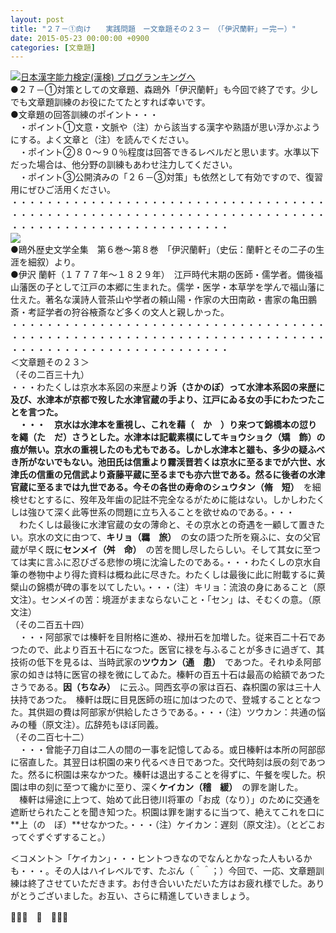 ```yaml
---
layout: post
title: "２７－①向け　　実践問題　ー文章題その２３ー　（「伊沢蘭軒」ー完ー）"
date: 2015-05-23 00:00:00 +0900
categories: [文章題]
---
```


[![](/syuusyuu9701/assets/images/２７－①向け-実践問題-ー文章題その２３ー-（「伊沢蘭軒」ー完ー）-br_c_3028_1.gif)](http://blog.with2.net/link.php?1659096:3028 "日本漢字能力検定(漢検) ブログランキングへ")[日本漢字能力検定(漢検) ブログランキングへ](http://blog.with2.net/link.php?1659096:3028)  
●２７－①対策としての文章題、森鴎外「伊沢蘭軒」も今回で終了です。少しでも文章題訓練のお役にたてたとすれば幸いです。  
●文章題の回答訓練のポイント・・・  
　・ポイント①文意・文脈や（注）から該当する漢字や熟語が思い浮かぶようにする。よく文章と（注）を読んでください。  
　・ポイント②８０～９０％程度は回答できるレベルだと思います。水準以下だった場合は、他分野の訓練もあわせ注力してください。  
　・ポイント③公開済みの「２６－③対策」も依然として有効ですので、復習用にぜひご活用ください。  
・・・・・・・・・・・・・・・・・・・・・・・・・・・・・・・・・・・・・・・・・・・・・・・・・・・・・・・・・・・・・・・・・・・・・・・・・・・・・・・・・・・・・・・・・・・・・・・・・  
![](/syuusyuu9701/assets/images/２７－①向け-実践問題-ー文章題その２３ー-（「伊沢蘭軒」ー完ー）-5e836078aa54bb2c76e36285ec736989.jpg)  
●鴎外歴史文学全集　第６巻～第８巻　「伊沢蘭軒」（史伝：蘭軒とその二子の生涯を細叙）より。  
●伊沢 蘭軒（１７７７年～１８２９年）　江戸時代末期の医師・儒学者。備後福山藩医の子として江戸の本郷に生まれた。儒学・医学・本草学を学んで福山藩に仕えた。著名な漢詩人菅茶山や学者の頼山陽・作家の大田南畝・書家の亀田鵬斎・考証学者の狩谷棭斎など多くの文人と親しかった。  
・・・・・・・・・・・・・・・・・・・・・・・・・・・・・・・・・・・・・・・・・・・・・・・・・・・・・・・・・・・・・・・・・・・・・・・・・・・・・・・・・・・・・・・・・・・・・・・・・  
＜文章題その２３＞  
（その二百三十九）  
・・・わたくしは京水本系図の来歴より**泝（さかのぼ）**って水津本系図の来歴に及び、水津本が京都で歿した水津官蔵の手より、江戸にゐる女の手にわたつたことを言つた。  
　・・・　京水は水津本を重視し、これを**藉（　か　）**り来つて錦橋本の愆り　を**繩（た　だ）**さうとした。水津本は記載素樸にして**キョウショク（矯　飾）**の痕が無い。京水の重視したのも尤もである。しかし水津本と雖も、多少の疑ふべき所がないでもない。池田氏は信重より霧渓晋若くは京水に至るまでが六世、水津氏の信重の兄信武より斎藤平蔵に至るまでも亦六世である。然るに後者の水津官蔵に至るまでは九世である。今その各世の寿命の**シュウタン（脩　短）**　を細検せむとするに、歿年及年歯の記註不完全なるがために能はない。しかしわたくしは強ひて深く此等世系の問題に立ち入ることを欲せぬのである。・・・  
　わたくしは最後に水津官蔵の女の薄命と、その京水との奇遇を一顧して置きたい。京水の文に由つて、**キリョ（羈　旅）**　の女の語つた所を窺ふに、女の父官蔵が早く既に**センメイ（舛　命）**　の苦を閲し尽したらしい。そして其女に至つては実に言ふに忍びざる悲惨の境に沈淪したのである。・・・わたくしの京水自筆の巻物中より得た資料は概ね此に尽きた。わたくしは最後に此に附載するに黄檗山の錦橋が碑の事を以てしたい。・・・（注）キリョ：流浪の身にあること（原文注）。センメイの苦：境涯がままならないこと・「セン」は、そむくの意。（原文注）  
（その二百五十四）  
　・・・阿部家では榛軒を目附格に進め、禄卅石を加増した。従来百二十石であつたので、此より百五十石になつた。医官に禄を与ふることが多きに過ぎて、其技術の低下を見るは、当時武家の**ツウカン（通　患）**　であつた。それゆゑ阿部家の如きは特に医官の禄を微にしてゐた。榛軒の百五十石は最高の給額であつたさうである。**因（ちなみ）**　に云ふ。岡西玄亭の家は百石、森枳園の家は三十人扶持であつた。　榛軒は既に目見医師の班に加はつたので、登城することとなつた。其供廻の費は阿部家が供給したさうである。・・・（注）ツウカン：共通の悩みの種（原文注）。広辞苑もほぼ同義。  
（その二百七十二）  
　・・・曾能子刀自は二人の間の一事を記憶してゐる。或日榛軒は本所の阿部邸に宿直した。其翌日は枳園の来り代るべき日であつた。交代時刻は辰の刻であつた。然るに枳園は来なかつた。榛軒は退出することを得ずに、午餐を喫した。枳園は申の刻に至つて纔かに至り、深く**ケイカン（稽　緩）**　の罪を謝した。  
　榛軒は帰途に上つて、始めて此日徳川将軍の「お成（なり）」のために交通を遮断せられたことを聞き知つた。枳園は罪を謝するに当つて、絶えてこれを口に**上（の　ぼ）**せなかつた。・・・（注）ケイカン：遅刻（原文注）。（とどこおってぐずぐずすること。）  
  
＜コメント＞「ケイカン」・・・ヒントつきなのでなんとかなった人もいるかも・・・。その人はハイレベルです、たぶん（＾＾；）今回で、一応、文章題訓練は終了させていただきます。お付き合いいただいた方はお疲れ様でした。ありがとうございました。お互い、さらに精進していきましょう。  
  
👋👋👋　🐑　👋👋👋